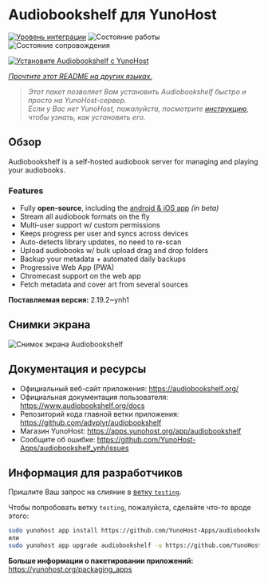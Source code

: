 <!--
Важно: этот README был автоматически сгенерирован <https://github.com/YunoHost/apps/tree/master/tools/readme_generator>
Он НЕ ДОЛЖЕН редактироваться вручную.
-->

# Audiobookshelf для YunoHost

[![Уровень интеграции](https://apps.yunohost.org/badge/integration/audiobookshelf)](https://ci-apps.yunohost.org/ci/apps/audiobookshelf/)
![Состояние работы](https://apps.yunohost.org/badge/state/audiobookshelf)
![Состояние сопровождения](https://apps.yunohost.org/badge/maintained/audiobookshelf)

[![Установите Audiobookshelf с YunoHost](https://install-app.yunohost.org/install-with-yunohost.svg)](https://install-app.yunohost.org/?app=audiobookshelf)

*[Прочтите этот README на других языках.](./ALL_README.md)*

> *Этот пакет позволяет Вам установить Audiobookshelf быстро и просто на YunoHost-сервер.*  
> *Если у Вас нет YunoHost, пожалуйста, посмотрите [инструкцию](https://yunohost.org/install), чтобы узнать, как установить его.*

## Обзор

Audiobookshelf is a self-hosted audiobook server for managing and playing your audiobooks.

### Features

* Fully **open-source**, including the [android & iOS app](https://github.com/advplyr/audiobookshelf-app) *(in beta)*
* Stream all audiobook formats on the fly
* Multi-user support w/ custom permissions
* Keeps progress per user and syncs across devices
* Auto-detects library updates, no need to re-scan
* Upload audiobooks w/ bulk upload drag and drop folders
* Backup your metadata + automated daily backups
* Progressive Web App (PWA)
* Chromecast support on the web app
* Fetch metadata and cover art from several sources

**Поставляемая версия:** 2.19.2~ynh1

## Снимки экрана

![Снимок экрана Audiobookshelf](./doc/screenshots/audiobookshelf.jpg)

## Документация и ресурсы

- Официальный веб-сайт приложения: <https://audiobookshelf.org/>
- Официальная документация пользователя: <https://www.audiobookshelf.org/docs>
- Репозиторий кода главной ветки приложения: <https://github.com/advplyr/audiobookshelf>
- Магазин YunoHost: <https://apps.yunohost.org/app/audiobookshelf>
- Сообщите об ошибке: <https://github.com/YunoHost-Apps/audiobookshelf_ynh/issues>

## Информация для разработчиков

Пришлите Ваш запрос на слияние в [ветку `testing`](https://github.com/YunoHost-Apps/audiobookshelf_ynh/tree/testing).

Чтобы попробовать ветку `testing`, пожалуйста, сделайте что-то вроде этого:

```bash
sudo yunohost app install https://github.com/YunoHost-Apps/audiobookshelf_ynh/tree/testing --debug
или
sudo yunohost app upgrade audiobookshelf -u https://github.com/YunoHost-Apps/audiobookshelf_ynh/tree/testing --debug
```

**Больше информации о пакетировании приложений:** <https://yunohost.org/packaging_apps>
